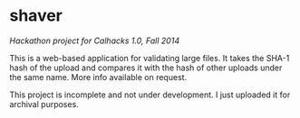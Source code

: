 # shaver

<i>Hackathon project for Calhacks 1.0, Fall 2014</i>

This is a web-based application for validating large files.  It takes the SHA-1 hash of the upload and compares it with the hash of 
other uploads under the same name.  More info available on request.

This project is incomplete and not under development.  I just uploaded it for archival purposes.
